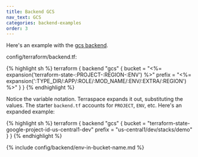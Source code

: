 ```yaml
---
title: Backend GCS
nav_text: GCS
categories: backend-examples
order: 3
---
```


Here's an example with the [gcs backend](https://www.terraform.io/language/settings/backends/gcs).

config/terraform/backend.tf:

{% highlight sh %}
terraform {
  backend "gcs" {
    bucket = "<%= expansion('terraform-state-:PROJECT-:REGION-:ENV') %>"
    prefix = "<%= expansion(':TYPE_DIR/:APP/:ROLE/:MOD_NAME/:ENV/:EXTRA/:REGION') %>"
  }
}
{% endhighlight %}

Notice the variable notation. Terraspace expands it out, substituting the values. The starter `backend.tf` accounts for `PROJECT`, `ENV`, etc. Here's an expanded example:

{% highlight sh %}
terraform {
  backend "gcs" {
    bucket = "terraform-state-google-project-id-us-central1-dev"
    prefix = "us-central1/dev/stacks/demo"
  }
}
{% endhighlight %}

{% include config/backend/env-in-bucket-name.md %}

